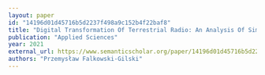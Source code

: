 ```yaml
---
layout: paper
id: "14196d01d45716b5d2237f498a9c152b4f22baf8"
title: "Digital Transformation Of Terrestrial Radio: An Analysis Of Simulcasted Broadcasts In Fm And Dab+ For A Smart And Successful Switchover"
publication: "Applied Sciences"
year: 2021
external_url: https://www.semanticscholar.org/paper/14196d01d45716b5d2237f498a9c152b4f22baf8
authors: "Przemysław Falkowski-Gilski"
---
```

